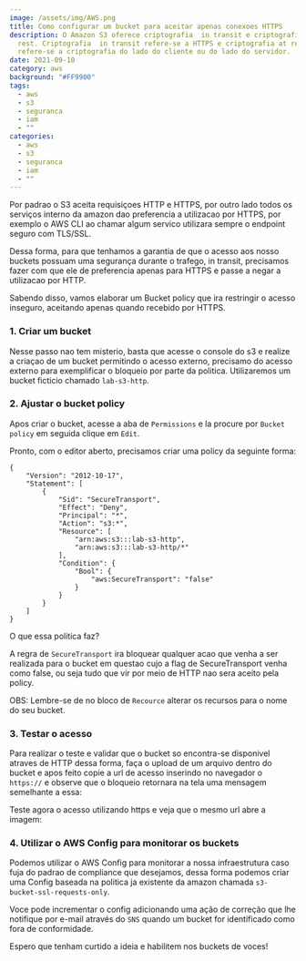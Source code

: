 ```yaml
---
image: /assets/img/AWS.png
title: Como configurar um bucket para aceitar apenas conexoes HTTPS
description: O Amazon S3 oferece criptografia  in transit e criptografia at
  rest. Criptografia  in transit refere-se a HTTPS e criptografia at rest
  refere-se a criptografia do lado do cliente ou do lado do servidor.
date: 2021-09-10
category: aws
background: "#FF9900"
tags:
  - aws
  - s3
  - seguranca
  - iam
  - ""
categories:
  - aws
  - s3
  - seguranca
  - iam
  - ""
---
```

Por padrao o S3 aceita requisiçoes HTTP e HTTPS, por outro lado todos os serviços interno da amazon dao preferencia a utilizacao por HTTPS, por exemplo o AWS CLI ao chamar algum servico utilizara sempre o endpoint seguro com TLS/SSL.

Dessa forma, para que tenhamos a garantia de que o acesso aos nosso buckets possuam uma segurança durante o trafego, in transit, precisamos fazer com que ele de preferencia apenas para HTTPS e passe a negar a utilizacao por HTTP.

Sabendo disso, vamos elaborar um Bucket policy que ira restringir o acesso inseguro, aceitando apenas quando recebido por HTTPS.

### 1. Criar um bucket

Nesse passo nao tem misterio, basta que acesse o console do s3 e realize a criaçao de um bucket permitindo o acesso externo, precisamo do acesso externo para exemplificar o bloqueio por parte da politica. Utilizaremos um bucket ficticio chamado `lab-s3-http`.

### 2. Ajustar o bucket policy

Apos criar o bucket, acesse a aba de `Permissions` e la procure por `Bucket policy` em seguida clique em `Edit`.

Pronto, com o editor aberto, precisamos criar uma policy da seguinte forma:

```
{
    "Version": "2012-10-17",
    "Statement": [
        {
            "Sid": "SecureTransport",
            "Effect": "Deny",
            "Principal": "*",
            "Action": "s3:*",
            "Resource": [
                "arn:aws:s3:::lab-s3-http",
                "arn:aws:s3:::lab-s3-http/*"
            ],
            "Condition": {
                "Bool": {
                    "aws:SecureTransport": "false"
                }
            }
        }
    ]
}
```

O que essa politica faz?

A regra de `SecureTransport` ira bloquear qualquer acao que venha a ser realizada para o bucket em questao cujo a flag de SecureTransport venha como false, ou seja tudo que vir por meio de HTTP nao sera aceito pela policy.

OBS: Lembre-se de no bloco de `Recource` alterar os recursos para o nome do seu bucket.

### 3. Testar o acesso

Para realizar o teste e validar que o bucket so encontra-se disponivel atraves de HTTP dessa forma, faça o upload de um arquivo dentro do bucket e apos feito copie a url de acesso inserindo no navegador o `https://` e observe que o bloqueio retornara na tela uma mensagem semelhante a essa:

Teste agora o acesso utilizando https e veja que o mesmo url abre a imagem:


### 4. Utilizar o AWS Config para monitorar os buckets

Podemos utilizar o AWS Config para monitorar a nossa infraestrutura caso fuja do padrao de compliance que desejamos, dessa forma podemos criar uma Config baseada na politica ja existente da amazon chamada `s3-bucket-ssl-requests-only`.

Voce pode incrementar o config adicionando uma ação de correção que lhe notifique por e-mail através do `SNS` quando um bucket for identificado como fora de conformidade.

Espero que tenham curtido a ideia e habilitem nos buckets de voces!

